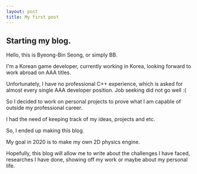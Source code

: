 ```yaml
---
layout: post
title: My first post
---
```


## Starting my blog.

Hello, this is Byeong-Bin Seong, or simply BB.

I'm a Korean game developer, currently working in Korea, looking forward to work abroad on AAA titles.

Unfortunately, I have no professional C++ experience, which is asked for almost every single AAA developer position. Job seeking did not go well :( 

So I decided to work on personal projects to prove what I am capable of outside my professional career.

I had the need of keeping track of my ideas, projects and etc.

So, I ended up making this blog.

My goal in 2020 is to make my own 2D physics engine.

Hopefully, this blog will allow me to write about the challenges I have faced, researches I have done, showing off my work or maybe about my personal life.

